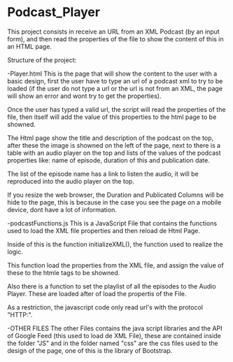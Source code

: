 # Podcast_Player

This project consists in receive an URL from an XML Podcast (by an input form),
and then read the properties of the file to show the content of this in an 
HTML page.

Structure of the project:

-Player.html
  This is the page that will show the content to the user with a basic design,
  first the user have to type an url of a podcast xml to try to be loaded
  (if the user do not type a url or the url is not from an XML, the page will show
  an error and wont try to get the properties).
  
  Once the user has typed a valid url, the script will read the properties of the file,
  then itself will add the value of this properties to the html page to be showned.
  
  The Html page show the title and description of the podcast on the top, after these 
  the image is showned on the left of the page, next to there is a table with an audio
  player on the top and lists of the values of the podcast properties like: name of episode,
  duration of this and publication date.

  The list of the episode name has a link to listen the audio, it will be reproduced into the
  audio player on the top.
  
  If you resize the web browser, the Duration and Publicated Columns will be hide to the page,
  this is because in the case you see the page on a mobile device, dont have a lot of information.
  
-podcastFunctions.js
  This is a JavaScript File that contains the functions used to load the XML file properties and
  then reload de Html Page.
  
  Inside of this is the function initializeXML(), the function used to realize the logic.
  
  This function load the properties from the XML file, and assign the value of these to the 
  htmle tags to be showned.
  
  Also there is a function to set the playlist of all the episodes to the Audio Player. These are loaded
  after of load the propertis of the File.
  
  As a restriction, the javascript code only read url's with the protocol "HTTP:".
  
-OTHER FILES
  The other Files contains the java script libraries and the API of Google Feed (this used to load de XML File),
  these are contained inside the folder "JS" and in the folder named "css" are the css files used to the design
  of the page, one of this is the library of Bootstrap.
  
